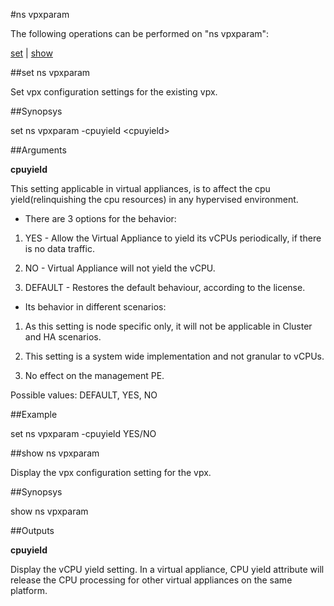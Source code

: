 #ns vpxparam

The following operations can be performed on "ns vpxparam":


[set](#set-ns-vpxparam) | [show](#show-ns-vpxparam)

##set ns vpxparam

Set vpx configuration settings for the existing vpx.


##Synopsys

set ns vpxparam -cpuyield &lt;cpuyield>


##Arguments

<b>cpuyield</b>
This setting applicable in virtual appliances, is to affect the cpu yield(relinquishing the cpu resources) in any hypervised environment.
* There are 3 options for the behavior:
1. YES - Allow the Virtual Appliance to yield its vCPUs periodically, if there is no data traffic.
2. NO - Virtual Appliance will not yield the vCPU.
3. DEFAULT - Restores the default behaviour, according to the license.
* Its behavior in different scenarios:
1. As this setting is node specific only, it will not be applicable in Cluster and HA scenarios.
2. This setting is a system wide implementation and not granular to vCPUs.
3. No effect on the management PE.
Possible values: DEFAULT, YES, NO



##Example

set ns vpxparam -cpuyield YES/NO

##show ns vpxparam

Display the vpx configuration setting for the vpx.


##Synopsys

show ns vpxparam


##Outputs

<b>cpuyield</b>
Display the vCPU yield setting. In a virtual appliance, CPU yield attribute will release the CPU processing for other virtual appliances on the same platform.



